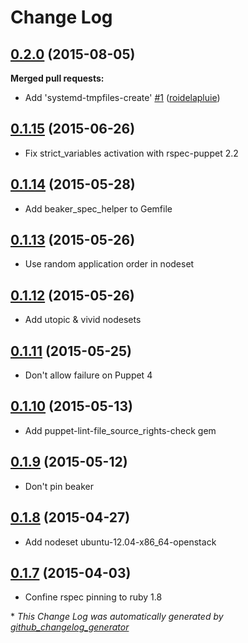 # Change Log

## [0.2.0](https://forge.puppetlabs.com/Camptocamp/systemd/0.2.0) (2015-08-05)
**Merged pull requests:**

- Add 'systemd-tmpfiles-create' [\#1](https://github.com/camptocamp/puppet-systemd/pull/1) ([roidelapluie](https://github.com/roidelapluie))

## [0.1.15](https://forge.puppetlabs.com/camptocamp/systemd/0.1.15) (2015-06-26)

- Fix strict_variables activation with rspec-puppet 2.2

## [0.1.14](https://forge.puppetlabs.com/camptocamp/systemd/0.1.14) (2015-05-28)

- Add beaker_spec_helper to Gemfile

## [0.1.13](https://forge.puppetlabs.com/camptocamp/systemd/0.1.13) (2015-05-26)

- Use random application order in nodeset

## [0.1.12](https://forge.puppetlabs.com/camptocamp/systemd/0.1.12) (2015-05-26)

- Add utopic & vivid nodesets

## [0.1.11](https://forge.puppetlabs.com/camptocamp/systemd/0.1.11) (2015-05-25)

- Don't allow failure on Puppet 4

## [0.1.10](https://forge.puppetlabs.com/camptocamp/systemd/0.1.10) (2015-05-13)

- Add puppet-lint-file_source_rights-check gem

## [0.1.9](https://forge.puppetlabs.com/camptocamp/systemd/0.1.9) (2015-05-12)

- Don't pin beaker

## [0.1.8](https://forge.puppetlabs.com/camptocamp/systemd/0.1.8) (2015-04-27)

- Add nodeset ubuntu-12.04-x86_64-openstack

## [0.1.7](https://forge.puppetlabs.com/camptocamp/systemd/0.1.7) (2015-04-03)

- Confine rspec pinning to ruby 1.8


\* *This Change Log was automatically generated by [github_changelog_generator](https://github.com/skywinder/Github-Changelog-Generator)*